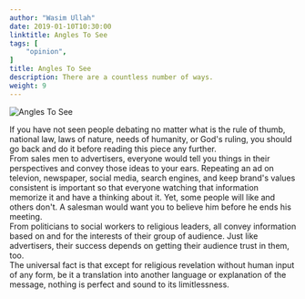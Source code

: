 ```yaml
---
author: "Wasim Ullah"
date: 2019-01-10T10:30:00
linktitle: Angles To See
tags: [
    "opinion",
]
title: Angles To See
description: There are a countless number of ways.
weight: 9
---
```


![Angles To See](/images/world.jpg)

If you have not seen people debating no matter what is the rule of thumb, national law, laws of nature, needs of humanity, or God's ruling, you should go back and do it before reading this piece any further.<br>
From sales men to advertisers, everyone would tell you things in their perspectives and convey those ideas to your ears. Repeating an ad on televion, newspaper, social media, search engines, and keep brand's values consistent is important so that everyone watching that information memorize it and have a thinking about it. Yet, some people will like and others don't. A salesman would want you to believe him before he ends his meeting.<br>
From politicians to social workers to religious leaders, all convey information based on and for the interests of their group of audience. Just like advertisers, their success depends on getting their audience trust in them, too.<br>
The universal fact is that except for religious revelation without human input of any form, be it a translation into another language or explanation of the message, nothing is perfect and sound to its limitlessness.
